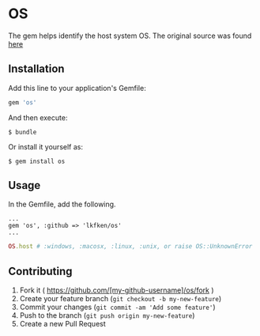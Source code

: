 # OS

The gem helps identify the host system OS.
The original source was found <a href="http://stackoverflow.com/questions/11784109/detecting-operating-systems-in-ruby">here</a>

## Installation

Add this line to your application's Gemfile:

```ruby
gem 'os'
```

And then execute:

    $ bundle

Or install it yourself as:

    $ gem install os

## Usage

In the Gemfile, add the following.
```
...
gem 'os', :github => 'lkfken/os'
...
```

```ruby
OS.host # :windows, :macosx, :linux, :unix, or raise OS::UnknownError
```

## Contributing

1. Fork it ( https://github.com/[my-github-username]/os/fork )
2. Create your feature branch (`git checkout -b my-new-feature`)
3. Commit your changes (`git commit -am 'Add some feature'`)
4. Push to the branch (`git push origin my-new-feature`)
5. Create a new Pull Request
